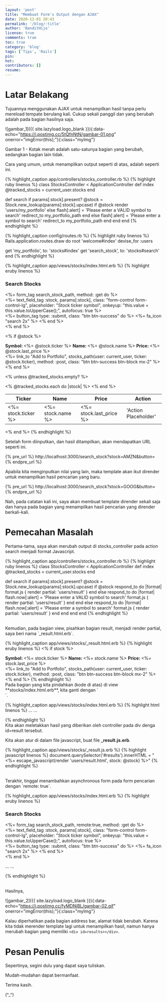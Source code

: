 ```yaml
---
layout: 'post'
title: "Membuat Form's Output dengan AJAX"
date: 2020-12-01 20:43
permalink: '/blog/:title'
author: 'BanditHijo'
license: true
comments: true
toc: true
category: 'blog'
tags: ['Tips', 'Rails']
pin:
hot:
contributors: []
resume:
---
```


# Latar Belakang

Tujuannya menggunakan AJAX untuk menampilkan hasil tanpa perlu mereload tempate berulang kali. Cukup sekali panggil dan yang berubah adalah pada bagian hasilnya saja.

![gambar_1]({{ site.lazyload.logo_blank }}){:data-echo="https://i.postimg.cc/5tQfnNtN/gambar-01.png" onerror="imgError(this);"}{:class="myImg"}

<p class="img-caption">Gambar 1 - Kotak merah adalah satu-satunya bagian yang berubah, sedangkan bagian lain tidak.</p>

Cara yang umum, untuk menampilkan output seperti di atas, adalah seperti ini.

{% highlight_caption app/controllers/stocks_controller.rb %}
{% highlight ruby linenos %}
class StocksController < ApplicationController
  def index
    @tracked_stocks = current_user.stocks
  end

  def search
    if params[:stock].present?
      @stock = Stock.new_lookup(params[:stock].upcase)
      if @stock
        render 'users/my_portfolio'
      else
        flash[:alert] = 'Please enter a VALID symbol to search'
        redirect_to my_portfolio_path
      end
    else
      flash[:alert] = 'Please enter a symbol to search'
      redirect_to my_portfolio_path
    end
  end
end
{% endhighlight %}

{% highlight_caption config/routes.rb %}
{% highlight ruby linenos %}
Rails.application.routes.draw do
  root 'welcome#index'
  devise_for :users

  get 'my_portfolio', to: 'stocks#index'
  get 'search_stock', to: 'stocks#search'
end
{% endhighlight %}

{% highlight_caption app/views/stocks/index.html.erb %}
{% highlight eruby linenos %}
<h3>Search Stocks</h3>
<%= form_tag search_stock_path, method: :get do %>
  <div class="input-group">
    <%= text_field_tag :stock, params[:stock],
                       class: "form-control form-control-lg",
                       placeholder: "Stock ticker symbol",
                       onkeyup: "this.value = this.value.toUpperCase();",
                       autofocus: true %>
    <div class="input-group-append">
      <%= button_tag type: :submit, class: "btn btn-success" do %>
        <%= fa_icon "search 2x" %>
      <% end %>
    </div>
  </div>
<% end %>

<% if @stock %>
  <div class="alert alert-success">
    <div class="row d-flex justify-content-between">
      <div class="col-sm-9 align-self-center">
        <strong>Symbol: </strong><%= @stock.ticker %>
        <strong>Name: </strong><%= @stock.name %>
        <strong>Price: </strong><%= @stock.last_price %>
      </div>
      <div class="col-sm-3">
        <%= link_to "Add to Portfolio", stocks_path(user: current_user, ticker: @stock.ticker),
                    method: :post,
                    class: "btn btn-success btn-block mx-2" %>
      </div>
    </div>
  </div>
<% end %>

<% unless @tracked_stocks.empty? %>
  <table class="table table-borderless table-hover my-3">
    <thead>
      <tr>
        <th>Ticker</th>
        <th>Name</th>
        <th>Price</th>
        <th>Action</th>
      </tr>
    </thead>
    <tbody>
      <% @tracked_stocks.each do |stock| %>
        <tr>
          <td><%= stock.ticker %></td>
          <td><%= stock.name %></td>
          <td><%= stock.last_price %></td>
          <td>'Action Placeholder'</td>
        </tr>
      <% end %>
    </tbody>
  </table>
<% end %>
{% endhighlight %}

Setelah form diinputkan, dan hasil ditampilkan, akan mendapatkan URL seperti ini.

{% pre_url %}
http://localhost:3000/search_stock?stock=AMZN&button=
{% endpre_url %}

Apabila kita menginputkan nilai yang lain, maka template akan ikut dirender untuk menampilkan hasil pencarian yang baru.

{% pre_url %}
http://localhost:3000/search_stock?stock=GOOG&button=
{% endpre_url %}

Nah, pada catatan kali ini, saya akan membuat template dirender sekali saja dan hanya pada bagian yang menampilkan hasil pencarian yang dirender berkali-kali.


# Pemecahan Masalah

Pertama-tama, saya akan merubah output di stocks_controller pada action search menjadi format Javascript.

{% highlight_caption app/controllers/stocks_controller.rb %}
{% highlight ruby linenos %}
class StocksController < ApplicationController
  def index
    @tracked_stocks = current_user.stocks
  end

  def search
    if params[:stock].present?
      @stock = Stock.new_lookup(params[:stock].upcase)
      if @stock
        respond_to do |format|
          format.js { render partial: 'users/result' }
        end
      else
        respond_to do |format|
          flash.now[:alert] = 'Please enter a VALID symbol to search'
          format.js { render partial: 'users/result' }
        end
      end
    else
      respond_to do |format|
        flash.now[:alert] = 'Please enter a symbol to search'
        format.js { render partial: 'users/result' }
      end
    end
  end
end
{% endhighlight %}

<br>
Kemudian, pada bagian view, pisahkan bagian result, menjadi render partial, saya beri nama `_result.html.erb`.

{% highlight_caption app/views/stocks/_result.html.erb %}
{% highlight eruby linenos %}
<% if stock %>
  <div class="alert alert-success">
    <div class="row d-flex justify-content-between">
      <div class="col-sm-9 align-self-center">
        <strong>Symbol: </strong><%= stock.ticker %>
        <strong>Name: </strong><%= stock.name %>
        <strong>Price: </strong><%= stock.last_price %>
      </div>
      <div class="col-sm-3">
        <%= link_to "Add to Portfolio", stocks_path(user: current_user, ticker: stock.ticker),
                    method: :post,
                    class: "btn btn-success btn-block mx-2" %>
      </div>
    </div>
  </div>
<% end %>
{% endhighlight %}

<br>
Pada bagian yang kita pindahkan (kode di atas) di view **stocks/index.html.erb**, kita ganti dengan `<div id=results>`.

{% highlight_caption app/views/stocks/index.html.erb %}
{% highlight html linenos %}
...
...

<div id="results"></div>
{% endhighlight %}

<br>
Kita akan meletakkan hasil yang diberikan oleh controller pada div denga id=result tersebut.

Kita akan atur di dalam file javascript, buat file **_result.js.erb**.

{% highlight_caption app/views/stocks/_result.js.erb %}
{% highlight javascript linenos %}
document.querySelector('#results').innerHTML = "<%= escape_javascript(render 'users/result.html', stock: @stock) %>"
{% endhighlight %}

<br>
Terakhir, tinggal menambahkan asynchronous form pada form pencarian dengan `remote: true`.

{% highlight_caption app/views/stocks/index.html.erb %}
{% highlight eruby linenos %}
<h3>Search Stocks</h3>
<%= form_tag search_stock_path, remote:true, method: :get do %>
  <div class="input-group">
    <%= text_field_tag :stock, params[:stock],
                       class: "form-control form-control-lg",
                       placeholder: "Stock ticker symbol",
                       onkeyup: "this.value = this.value.toUpperCase();",
                       autofocus: true %>
    <div class="input-group-append">
      <%= button_tag type: :submit, class: "btn btn-success" do %>
        <%= fa_icon "search 2x" %>
      <% end %>
    </div>
  </div>
<% end %>

...
...

{% endhighlight %}

<br>
Hasilnya,

![gambar_2]({{ site.lazyload.logo_blank }}){:data-echo="https://i.postimg.cc/fyMDNjBL/gambar-02.gif" onerror="imgError(this);"}{:class="myImg"}

Kalau diperhatikan pada bagian address bar, alamat tidak berubah. Karena kita tidak merender template lagi untuk menampilkan hasil, namun hanya merubah bagian yang memiliki `<div id=results></div>`.



# Pesan Penulis

Sepertinya, segini dulu yang dapat saya tuliskan.

Mudah-mudahan dapat bermanfaat.

Terima kasih.

(^_^)
